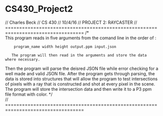 # CS430_Project2
// Charles Beck
// CS 430
// 10/4/16
// PROJECT 2: RAYCASTER
// ==================================================================================
/* 	   
	   This program reads in five arguments from the comand line in the order of :
		
		program_name width height output.ppm input.json
   
	   The program will then read in the arguments and store the data where necessary.
   Then the program will parse the deisred JSON file while error checking for a 
   well made and valid JSON file. After the program gets through parsing, the data
   is stored into structures that will allow the program to test intersections of pixels 
   with a ray that is constructed and shot at every pixel in the scene. The program will
   store the intersection data and then write it to a P3 ppm file format with color. 
*/  
// ==================================================================================
